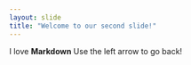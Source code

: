 ```yaml
---
layout: slide
title: "Welcome to our second slide!"
---
```

I love __Markdown__
Use the left arrow to go back!
